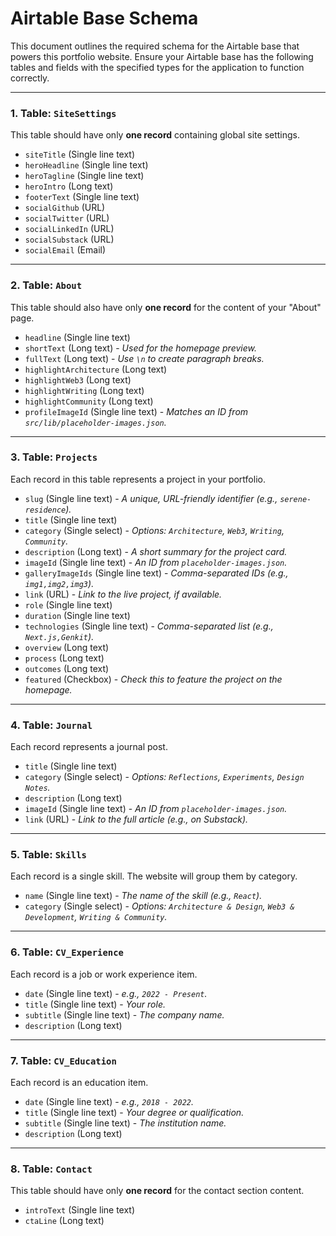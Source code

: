 # Airtable Base Schema

This document outlines the required schema for the Airtable base that powers this portfolio website. Ensure your Airtable base has the following tables and fields with the specified types for the application to function correctly.

---

### 1. Table: `SiteSettings`
This table should have only **one record** containing global site settings.

- `siteTitle` (Single line text)
- `heroHeadline` (Single line text)
- `heroTagline` (Single line text)
- `heroIntro` (Long text)
- `footerText` (Single line text)
- `socialGithub` (URL)
- `socialTwitter` (URL)
- `socialLinkedIn` (URL)
- `socialSubstack` (URL)
- `socialEmail` (Email)

---

### 2. Table: `About`
This table should also have only **one record** for the content of your "About" page.

- `headline` (Single line text)
- `shortText` (Long text) - *Used for the homepage preview.*
- `fullText` (Long text) - *Use `\n` to create paragraph breaks.*
- `highlightArchitecture` (Long text)
- `highlightWeb3` (Long text)
- `highlightWriting` (Long text)
- `highlightCommunity` (Long text)
- `profileImageId` (Single line text) - *Matches an ID from `src/lib/placeholder-images.json`.*

---

### 3. Table: `Projects`
Each record in this table represents a project in your portfolio.

- `slug` (Single line text) - *A unique, URL-friendly identifier (e.g., `serene-residence`).*
- `title` (Single line text)
- `category` (Single select) - *Options: `Architecture`, `Web3`, `Writing`, `Community`.*
- `description` (Long text) - *A short summary for the project card.*
- `imageId` (Single line text) - *An ID from `placeholder-images.json`.*
- `galleryImageIds` (Single line text) - *Comma-separated IDs (e.g., `img1,img2,img3`).*
- `link` (URL) - *Link to the live project, if available.*
- `role` (Single line text)
- `duration` (Single line text)
- `technologies` (Single line text) - *Comma-separated list (e.g., `Next.js,Genkit`).*
- `overview` (Long text)
- `process` (Long text)
- `outcomes` (Long text)
- `featured` (Checkbox) - *Check this to feature the project on the homepage.*

---

### 4. Table: `Journal`
Each record represents a journal post.

- `title` (Single line text)
- `category` (Single select) - *Options: `Reflections`, `Experiments`, `Design Notes`.*
- `description` (Long text)
- `imageId` (Single line text) - *An ID from `placeholder-images.json`.*
- `link` (URL) - *Link to the full article (e.g., on Substack).*

---

### 5. Table: `Skills`
Each record is a single skill. The website will group them by category.

- `name` (Single line text) - *The name of the skill (e.g., `React`).*
- `category` (Single select) - *Options: `Architecture & Design`, `Web3 & Development`, `Writing & Community`.*

---

### 6. Table: `CV_Experience`
Each record is a job or work experience item.

- `date` (Single line text) - *e.g., `2022 - Present`.*
- `title` (Single line text) - *Your role.*
- `subtitle` (Single line text) - *The company name.*
- `description` (Long text)

---

### 7. Table: `CV_Education`
Each record is an education item.

- `date` (Single line text) - *e.g., `2018 - 2022`.*
- `title` (Single line text) - *Your degree or qualification.*
- `subtitle` (Single line text) - *The institution name.*
- `description` (Long text)

---

### 8. Table: `Contact`
This table should have only **one record** for the contact section content.

- `introText` (Single line text)
- `ctaLine` (Long text)
